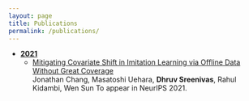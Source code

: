 ```yaml
---
layout: page
title: Publications
permalink: /publications/
---
```


<!-- This is the base Jekyll theme. You can find out more info about customizing your Jekyll theme, as well as basic Jekyll usage documentation at [jekyllrb.com](https://jekyllrb.com/)

You can find the source code for Minima at GitHub:
[jekyll][jekyll-organization] /
[minima](https://github.com/jekyll/minima)

You can find the source code for Jekyll at GitHub:
[jekyll][jekyll-organization] /
[jekyll](https://github.com/jekyll/jekyll)


[jekyll-organization]: https://github.com/jekyll -->

- <strong><u>2021</u></strong>
  - [Mitigating Covariate Shift in Imitation Learning via Offline Data Without Great Coverage](https://arxiv.org/abs/2106.03207)\
  Jonathan Chang, Masatoshi Uehara, **Dhruv Sreenivas**, Rahul Kidambi, Wen Sun
  To appear in NeurIPS 2021.
